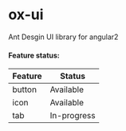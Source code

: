 # ox-ui

Ant Desgin UI library for angular2

#### Feature status:

| Feature          | Status                              |
|------------------|-------------------------------------|
| button           |                           Available |
| icon             |                           Available |
| tab              |                         In-progress |